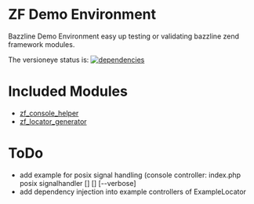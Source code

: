 # ZF Demo Environment

Bazzline Demo Environment easy up testing or validating bazzline zend framework modules.

The versioneye status is:
[![dependencies](https://www.versioneye.com/user/projects/5410ba039e16228ca20000a8/badge.svg?style=flat)](https://www.versioneye.com/user/projects/5410ba039e16228ca20000a8)

# Included Modules

* [zf_console_helper](https://github.com/bazzline/zf_console_helper)
* [zf_locator_generator](https://github.com/bazzline/zf_locator_generator)

# ToDo

* add example for posix signal handling (console controller: index.php posix signalhandler [<runtime>] [<steps>] [--verbose]
* add dependency injection into example controllers of ExampleLocator
